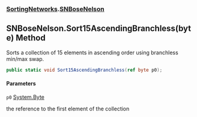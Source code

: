 ### [SortingNetworks](SortingNetworks.md 'SortingNetworks').[SNBoseNelson](SortingNetworks.SNBoseNelson.md 'SortingNetworks.SNBoseNelson')

## SNBoseNelson.Sort15AscendingBranchless(byte) Method

Sorts a collection of 15 elements in ascending order using branchless min/max swap.

```csharp
public static void Sort15AscendingBranchless(ref byte p0);
```
#### Parameters

<a name='SortingNetworks.SNBoseNelson.Sort15AscendingBranchless(byte).p0'></a>

`p0` [System.Byte](https://docs.microsoft.com/en-us/dotnet/api/System.Byte 'System.Byte')

the reference to the first element of the collection